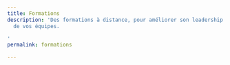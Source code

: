```yaml
---
title: Formations
description: 'Des formations à distance, pour améliorer son leadership et la cohésion
  de vos équipes.

'
permalink: formations

---
```

